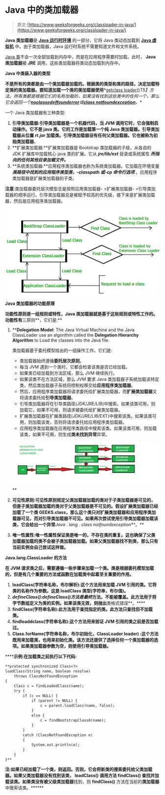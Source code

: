 # Java 中的类加载器

> 原文:[https://www.geeksforgeeks.org/classloader-in-java/](https://www.geeksforgeeks.org/classloader-in-java/)

**Java 类加载器**是 [**Java 运行时环境**](https://www.geeksforgeeks.org/differences-jdk-jre-jvm/) 的一部分，它将 Java 类动态加载到 [**Java 虚拟机**](https://www.geeksforgeeks.org/jvm-works-jvm-architecture/) 中。由于类加载器，Java 运行时系统不需要知道文件和文件系统。

[Java 类](https://www.geeksforgeeks.org/classes-objects-java/)不会一次全部加载到内存中，而是在应用程序需要时加载。此时， **Java 类加载器**被 **JRE** 调用，这些类加载器将类动态加载到内存中。

**Java 中类装入器的类型**

 **不是所有的类都是由一个类加载器加载的。根据类的类型和类的路径，决定加载特定类的类加载器。要知道加载一个类的类加载器使用***[getclass loader()](https://www.geeksforgeeks.org/java-lang-class-class-java-set-1/)*T5】方法。所有类都是根据它们的名称加载的，如果没有找到这些类中的任何一个，那么它会返回一个[**noclassedeffounderror**](https://www.geeksforgeeks.org/classnotfoundexception-vs-noclassdeffounderror-java/)或[**class notfoundexception**](https://www.geeksforgeeks.org/classnotfoundexception-vs-noclassdeffounderror-java/)。**

一个 Java 类加载器有三种类型:

1.  **引导类加载器:**引导类加载器是一个机器代码，当 JVM 调用它时，它会强制启动操作。它不是 java 类。它的工作是加载第一个纯 Java 类加载器。引导类加载器从位置 ***rt.jar*** 加载类。引导类加载器没有任何父类加载器。它也被称为**初始类加载器**。
2.  **扩展类加载器:**扩展类加载器是 Bootstrap 类加载器的子级，从各自的 JDK 扩展库中加载核心 java 类的扩展。它从 ***jre/lib/ext*** 目录或系统属性 ***所指向的任何其他目录加载文件。***
3.  **系统类加载器:**应用程序类加载器也称为系统类加载器。它加载在环境变量 ***类路径中找到的应用程序类型类，-classpath 或-cp 命令行选项*** 。应用程序类加载器是扩展类加载器的子类。

**注意**:类加载器委托层次模型总是按照应用类加载器- >扩展类加载器- >引导类加载器的顺序运行。引导类加载器总是被赋予较高的优先级，接下来是扩展类加载器，然后是应用程序类加载器。

[![](img/62c4a216a3ce01f0671d9ba2801c0e58.png)](https://media.geeksforgeeks.org/wp-content/uploads/jvmclassloader.jpg)

**Java 类加载器的功能原理**

**功能性原则是一组规则或特性，Java 类加载器就是基于这些规则或特性工作的。功能性有**三原则**，它们是:**

1.  ****Delegation Model**: The Java Virtual Machine and the Java ClassLoader use an algorithm called the **Delegation Hierarchy Algorithm** to Load the classes into the Java file.

    类加载器基于委托模型给出的一组操作工作。它们是:

    *   类加载器始终遵循**委托层次原则**。
    *   每当 JVM 遇到一个类时，它都会检查该类是否已经加载。
    *   如果类已经加载到方法区域，那么 JVM 继续执行。
    *   如果该类不在方法区域，那么 JVM 要求 Java 类加载器子系统加载该特定类，然后类加载器子系统将控制权移交给**应用程序类加载器**。
    *   然后，应用程序类加载器将请求委托给扩展类加载器，而**扩展类加载器**又将请求委托给**引导类加载器**。
    *   引导类加载器将在引导类路径(JDK/JRE/LIB)中搜索。如果该类可用，则加载它，如果不可用，则请求被委托给扩展类加载器。
    *   扩展类加载器在扩展类路径(JDK/JRE/LIB/EXT)中搜索该类。如果该类可用，则加载该类，否则将请求委托给应用程序类加载器。
    *   应用程序类加载器在应用程序类路径中搜索该类。如果该类可用，则加载该类，如果不可用，则生成**类未找到异常**异常。

    [![](img/db497b54896ad838fe2e7d334b2ddb1c.png)](https://media.geeksforgeeks.org/wp-content/uploads/20190417144207/java_classloader.png)** 
2.  ****可见性原则**:**可见性原则**规定父类加载器加载的类对于子类加载器是可见的，但是子类加载器加载的类对于父类加载器是不可见的。假设扩展类加载器已经加载了一个类 GEEKS.class，那么这个类只对扩展类加载器和应用程序类加载器可见，而对引导类加载器不可见。如果再次尝试使用引导类加载器加载该类，它会给出一个异常***Java . lang . class notfoundexception***。**
3.  ****唯一性属性**:**唯一性属性**保证类是唯一的，不存在类的重复。这也确保了父类加载器加载的类不会被子类加载器加载。如果父类加载器找不到类，那么只有当前实例会自己尝试这样做。**

****Java.lang.ClassLoader 的方法****

****在 JVM 请求类之后，需要遵循一些步骤来加载一个类。类是根据委托模型加载的，但是有几个重要的方法或函数在加载类中起着至关重要的作用。****

1.  ******loadClass(字符串名称，布尔解析)**:这个方法用来加载 JVM 引用的类。它将类的名称作为参数。这是 loadClass 类型(字符串，布尔值)。****
2.  ******defineClass()**:defineClass()方法是*最终*方法，不能被覆盖。此方法用于将字节数组定义为类的实例。如果该类无效，则抛出**类格式错误**。****
3.  ******findClass(字符串名称)**:此方法用于查找指定的类。此方法只查找但不加载类。****
4.  ******findloaddclass(字符串名称)**:这个方法用来验证 JVM 引用的类之前是否加载过。****
5.  ******Class.forName(字符串名称，布尔初始化，ClassLoader loader)** :这个方法既用来加载类，也用来初始化类。该方法还提供了选择任何一个类加载器的选项。如果类加载器参数为空，则使用引导类加载器。****

******示例:**在加载类之前执行以下代码:****

```
**protected synchronized Class<?>
loadClass(String name, boolean resolve)
    throws ClassNotFoundException
{
    Class c = findLoadedClass(name);
    try {
        if (c == NULL) {
            if (parent != NULL) {
                c = parent.loadClass(name, false);
            }
            else {
                c = findBootstrapClass0(name);
            }
        }
        catch (ClassNotFoundException e)
        {
            System.out.println(e);
        }
    }
}**
```

******注**:如果已经加载了一个类，则返回。否则，它会将新类的搜索委托给父类加载器。如果父类加载器没有找到该类， **loadClass()** 调用方法 **findClass()** 查找并加载该类。如果类没有被父级**类加载器**找到，则 **findClass()** 方法在当前的**类加载器**中搜索该类。******